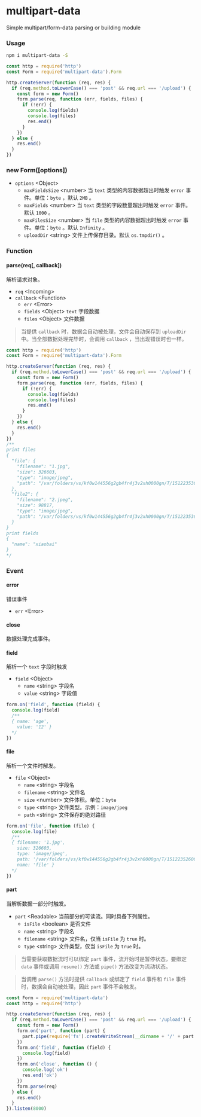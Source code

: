 # multipart-data

Simple multipart/form-data parsing or building module

### Usage

```bash
npm i multipart-data -S
```

```javascript
const http = require('http')
const Form = require('multipart-data').Form

http.createServer(function (req, res) {
  if (req.method.toLowerCase() === 'post' && req.url === '/upload') {
    const form = new Form()
    form.parse(req, function (err, fields, files) {
      if (!err) {
        console.log(fields)
        console.log(files)
        res.end()
      }
    })
  } else {
    res.end()
  }
})
```

### new Form([options])

- `options` \<Object\>
  - `maxFieldsSize` \<number\> 当 `text` 类型的内容数据超出时触发 `error` 事件。单位：`byte`  ，默认 `2MB` 。
  - `maxFields` \<number\> 当 `text` 类型的字段数量超出时触发 `error` 事件。默认 `1000` 。
  - `maxFilesSize` \<number\> 当 `file` 类型的内容数据超出时触发 `error` 事件。单位：`byte` 。默认 `Infinity` 。
  - `uploadDir` \<string\> 文件上传保存目录。默认 `os.tmpdir()` 。

### Function

#### parse(req[, callback])

解析请求对象。

- `req` \<Incoming>
- `callback` \<Function\>
  - `err` \<Error\>
  - `fields` \<Object\> `text` 字段数据
  - `files` \<Object\> 文件数据

> 当提供 `callback` 时，数据会自动被处理，文件会自动保存到 `uploadDir` 中。当全部数据处理完毕时，会调用 `callback` ，当出现错误时也一样。

```javascript
const http = require('http')
const Form = require('multipart-data').Form

http.createServer(function (req, res) {
  if (req.method.toLowerCase() === 'post' && req.url === '/upload') {
    const form = new Form()
    form.parse(req, function (err, fields, files) {
      if (!err) {
        console.log(fields)
        console.log(files)
        res.end()
      }
    })
  } else {
    res.end()
  }
})
/**
print files
{
  "file": {
    "filename": "1.jpg",
    "size": 326603,
    "type": "image/jpeg",
    "path": "/var/folders/vs/kf0w144556g2gb4fr4j3v2xh0000gn/T/15122353640973214"
  },
  "file2": {
    "filename": "2.jpeg",
    "size": 98817,
    "type": "image/jpeg",
    "path": "/var/folders/vs/kf0w144556g2gb4fr4j3v2xh0000gn/T/15122353641153904"
  }
}
print fields
{
  "name": "xiaobai"
}
*/
```

### Event

#### error 

错误事件

- `err` \<Error\>

#### close

数据处理完成事件。

#### field

解析一个 `text` 字段时触发

- `field` \<Object\>
  - `name` \<string\> 字段名
  - `value` \<string\> 字段值

```javascript
form.on('field', function (field) {
  console.log(field)
  /**
  { name: 'age',
    value: '12' }
  */
})
```

#### file

解析一个文件时解发。

- `file` \<Object\>
  - `name` \<string\> 字段名
  - `filename` \<string\> 文件名
  - `size` \<number\> 文件体积。单位：`byte`
  - `type` \<string\> 文件类型。示例：`image/jpeg` 
  - `path` \<string\> 文件保存的绝对路径

```javascript
form.on('file', function (file) {
  console.log(file)
  /**
  { filename: '1.jpg',
    size: 326603,
    type: 'image/jpeg',
    path: '/var/folders/vs/kf0w144556g2gb4fr4j3v2xh0000gn/T/15122352606768469',
    name: 'file' }
  */
})
```

#### part

当解析数据一部分时触发。

- `part` \<Readable\> 当前部分的可读流。同时具备下列属性。
  - `isFile` \<boolean\> 是否文件
  - `name` \<string\> 字段名
  - `filename` \<string\> 文件名，仅当 `isFile` 为 `true` 时。
  - `type` \<string\> 文件类型，仅当 `isFile` 为 `true` 时。

> 当需要获取数据流时可以绑定 `part` 事件，流开始时是暂停状态，要绑定 `data` 事件或调用 `resume()` 方法或 `pipe()` 方法改变为流动状态。 

>当调用 `parse()` 方法时提供 `callback` 或绑定了 `field` 事件和 `file` 事件时，数据会自动被处理，因此 `part` 事件不会触发。

```javascript
const Form = require('multipart-data')
const http = require('http')

http.createServer(function (req, res) {
  if (req.method.toLowerCase() === 'post' && req.url === '/upload') {
    const form = new Form()
    form.on('part', function (part) {
      part.pipe(require('fs').createWriteStream(__dirname + '/' + part.filename))
    })
    form.on('field', function (field) {
      console.log(field)
    })
    form.on('close', function () {
      console.log('ok')
      res.end('ok')
    })
    form.parse(req)
  } else {
    res.end()
  }
}).listen(8000)
```

